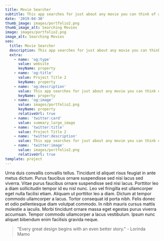```yaml
---
title: Movie Searcher
subtitle: This app searches for just about any movie you can think of and displays the movie poster and synopsis. It was built with React and the OMDB API.
date: '2019-04-30'
thumb_image: images/portfolio2.png
thumb_image_alt: Searching Movies
image: images/portfolio2.png
image_alt: Searching Movies
seo:
  title: Movie Searcher
  description: This app searches for just about any movie you can think of and displays the movie poster and synopsis. It was built with React and the OMDB API.
  extra:
    - name: 'og:type'
      value: website
      keyName: property
    - name: 'og:title'
      value: Project Title 2
      keyName: property
    - name: 'og:description'
      value: This app searches for just about any movie you can think of and displays the movie poster and synopsis. It was built with React and the OMDB API.
      keyName: property
    - name: 'og:image'
      value: images/portfolio2.png
      keyName: property
      relativeUrl: true
    - name: 'twitter:card'
      value: summary_large_image
    - name: 'twitter:title'
      value: Project Title 2
    - name: 'twitter:description'
      value: This app searches for just about any movie you can think of and displays the movie poster and synopsis. It was built with React and the OMDB API.
    - name: 'twitter:image'
      value: images/portfolio2.png
      relativeUrl: true
template: project
---
```


Urna duis convallis convallis tellus. Tincidunt id aliquet risus feugiat in ante metus dictum. Purus faucibus ornare suspendisse sed nisi lacus sed viverra. Vitae purus faucibus ornare suspendisse sed nisi lacus. Porttitor leo a diam sollicitudin tempor id eu nisl nunc. Leo vel fringilla est ullamcorper eget nulla facilisi etiam. Aliquam ut porttitor leo a diam. Dictum at tempor commodo ullamcorper a lacus. Tortor consequat id porta nibh. Felis donec et odio pellentesque diam volutpat commodo. In nibh mauris cursus mattis molestie a iaculis. Morbi tincidunt ornare massa eget egestas purus viverra accumsan. Tempor commodo ullamcorper a lacus vestibulum. Ipsum nunc aliquet bibendum enim facilisis gravida neque.

>"Every great design begins with an even better story." - Lorinda Mamo


